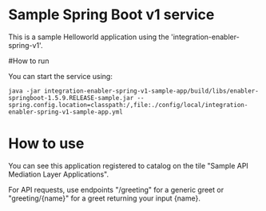 # Sample Spring Boot v1 service

This is a sample Helloworld application using the 'integration-enabler-spring-v1'.

#How to run

You can start the service using:

```shell
java -jar integration-enabler-spring-v1-sample-app/build/libs/enabler-springboot-1.5.9.RELEASE-sample.jar --spring.config.location=classpath:/,file:./config/local/integration-enabler-spring-v1-sample-app.yml
```

# How to use

You can see this application registered to catalog on the tile "Sample API Mediation Layer Applications".

For API requests, use endpoints "/greeting" for a generic greet or "greeting/{name}" for a greet returning your input {name}.
